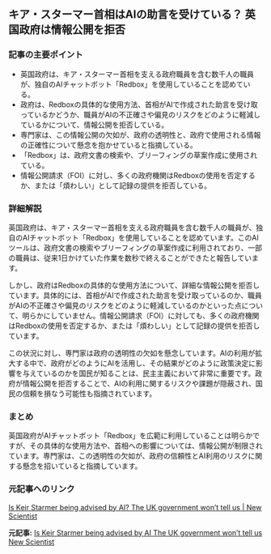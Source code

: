 ## キア・スターマー首相はAIの助言を受けている？ 英国政府は情報公開を拒否

### 記事の主要ポイント

* 英国政府は、キア・スターマー首相を支える政府職員を含む数千人の職員が、独自のAIチャットボット「Redbox」を使用していることを認めている。
* 政府は、Redboxの具体的な使用方法、首相がAIで作成された助言を受け取っているかどうか、職員がAIの不正確さや偏見のリスクをどのように軽減しているかについて、情報公開を拒否している。
* 専門家は、この情報公開の欠如が、政府の透明性と、政府で使用される情報の正確性について懸念を抱かせていると指摘している。
* 「Redbox」は、政府文書の検索や、ブリーフィングの草案作成に使用されている。
* 情報公開請求（FOI）に対し、多くの政府機関はRedboxの使用を否定するか、または「煩わしい」として記録の提供を拒否している。

### 詳細解説

英国政府は、キア・スターマー首相を支える政府職員を含む数千人の職員が、独自のAIチャットボット「Redbox」を使用していることを認めています。このAIツールは、政府文書の検索やブリーフィングの草案作成に利用されており、一部の職員は、従来1日かけていた作業を数秒で終えることができたと報告しています。

しかし、政府はRedboxの具体的な使用方法について、詳細な情報公開を拒否しています。具体的には、首相がAIで作成された助言を受け取っているのか、職員がAIの不正確さや偏見のリスクをどのように軽減しているのかといった点について、明らかにしていません。情報公開請求（FOI）に対しても、多くの政府機関はRedboxの使用を否定するか、または「煩わしい」として記録の提供を拒否しています。

この状況に対し、専門家は政府の透明性の欠如を懸念しています。AIの利用が拡大する中で、政府がどのようにAIを活用し、その結果がどのように政策決定に影響を与えているのかを国民が知ることは、民主主義において非常に重要です。政府が情報公開を拒否することで、AIの利用に関するリスクや課題が隠蔽され、国民の信頼を損なう可能性も指摘されています。

### まとめ

英国政府がAIチャットボット「Redbox」を広範に利用していることは明らかですが、その具体的な使用方法や、首相への影響については、情報公開が制限されています。専門家は、この透明性の欠如が、政府の信頼性とAI利用のリスクに関する懸念を招いていると指摘しています。

### 元記事へのリンク

[Is Keir Starmer being advised by AI? The UK government won’t tell us | New Scientist](https://www.newscientist.com/article/2421943-is-keir-starmer-being-advised-by-ai-the-uk-government-wont-tell-us/)


**元記事:** [Is Keir Starmer being advised by AI The UK government won’t tell us New Scientist](https://www.newscientist.com/article/2478180-is-keir-starmer-being-advised-by-ai-the-uk-government-wont-tell-us/)